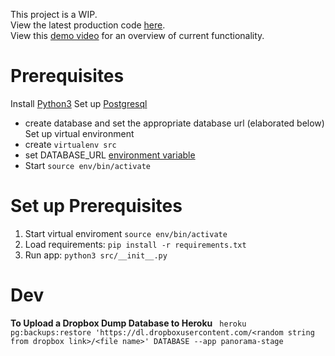 This project is a WIP. </br>
View the latest production code [here](https://panorama-pro.herokuapp.com/). </br>
View this [demo video](https://www.loom.com/share/99ebf66f2c13421ea1cc5d23f741786f?sharedAppSource=personal_library) for an overview of current functionality.

# Prerequisites
Install [Python3](https://www.python.org/downloads/)
Set up [Postgresql](https://www.elliotblackburn.com/installing-postgresql-on-macos-osx/)
- create database and set the appropriate database url (elaborated below)
Set up virtual environment
- create `virtualenv src`
- set DATABASE_URL [environment variable](https://stackoverflow.com/questions/9554087/setting-an-environment-variable-in-virtualenv)
- Start `source env/bin/activate`

# Set up Prerequisites
1. Start virtual enviroment `source env/bin/activate`
2. Load requirements: `pip install -r requirements.txt`
3. Run app: `python3 src/__init__.py`

# Dev
**To Upload a Dropbox Dump Database to Heroku**
``` heroku pg:backups:restore 'https://dl.dropboxusercontent.com/<random string from dropbox link>/<file name>' DATABASE --app panorama-stage```
